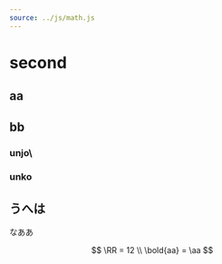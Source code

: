 ```yaml
---
source: ../js/math.js
---
```


# second

## aa

## bb

### unjo\

### unko

## うへは

なああ

$$
\newcommand\RR{\mathbf R}
$$

$$
\RR = 12 \\
\bold{aa} = \aa
$$